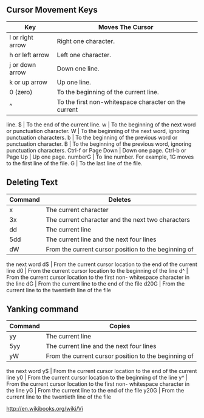 ## Cursor Movement Keys

Key | Moves The Cursor
--- | ---
l or right arrow | Right one character.
h or left arrow | Left one character.
j or down arrow | Down one line.
k or up arrow | Up one line.
0 (zero) | To the beginning of the current line.
^ | To the first non-whitespace character on the current
line.
$ | To the end of the current line.
w | To the beginning of the next word or punctuation
character.
W | To the beginning of the next word, ignoring
punctuation characters.
b | To the beginning of the previous word or punctuation
character.
B | To the beginning of the previous word, ignoring
punctuation characters.
Ctrl-f or Page Down | Down one page.
Ctrl-b or Page Up | Up one page.
numberG | To line number. For example, 1G moves to the first
line of the file.
G | To the last line of the file.

## Deleting Text

Command | Deletes
--- | ---
x | The current character
3x | The current character and the next two characters
dd | The current line
5dd | The current line and the next four lines
dW | From the current cursor position to the beginning of
the next word
d$ | From the current cursor location to the end of the
current line
d0 | From the current cursor location to the beginning of
the line
d^ | From the current cursor location to the first non-
whitespace character in the line
dG | From the current line to the end of the file
d20G | From the current line to the twentieth line of the file

## Yanking command

Command | Copies
--- | ---
yy | The current line
5yy | The current line and the next four lines
yW | From the current cursor position to the beginning of
the next word
y$ | From the current cursor location to the end of the
current line
y0 | From the current cursor location to the beginning of
the line
y^ | From the current cursor location to the first non-
whitespace character in the line
yG | From the current line to the end of the file
y20G | From the current line to the twentieth line of the file

http://en.wikibooks.org/wiki/Vi


